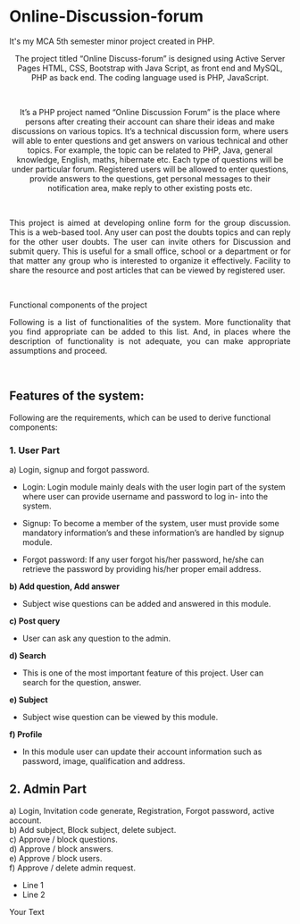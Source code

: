 # Online-Discussion-forum
It's my MCA 5th semester minor project created in PHP.<br />

<p style="text-align: center"> The project titled “Online Discuss-forum” is designed using Active Server Pages HTML, CSS, Bootstrap with Java Script, as front end and MySQL, PHP as back end. The coding language used is PHP, JavaScript.</p> <br />

<p style='text-align: center;'> It’s a PHP project named “Online Discussion Forum” is the place where persons after creating their account can share their ideas and make discussions on various topics. It’s a technical discussion form, where users will able to enter questions and get answers on various technical and other topics. For example, the topic can be related to PHP, Java, general knowledge, English, maths, hibernate etc. Each type of questions will be under particular forum. Registered users will be allowed to enter questions, provide answers to the questions, get personal messages to their notification area, make reply to other existing posts etc.</p> <br />

<p style='text-align: justify;'> This project is aimed at developing online form for the group discussion. This is a web-based tool. Any user can post the doubts topics and can reply for the other user doubts. The user can invite others for Discussion and submit query. This is useful for a small office, school or a department or for that matter any group who is interested to organize it effectively. Facility to share the resource and post articles that can be viewed by registered user.</p> <br />

Functional components of the project <br />
<p style='text-align: justify;'> Following is a list of functionalities of the system. More functionality that you find appropriate can be added to this list. And, in places where the description of functionality is not adequate, you can make appropriate assumptions and proceed.</p> <br />

## Features of the system:
Following are the requirements, which can be used to derive functional components: 

### 1. User Part
a) Login, signup and forgot password.

- Login: Login module mainly deals with the user login part of the system where user can provide username and password to log in- into the system.

- Signup: To become a member of the system, user must provide some mandatory information’s and these information’s are handled by signup module.

- Forgot password: If any user forgot his/her password, he/she can retrieve the
password by providing his/her proper email address.

**b) Add question, Add answer**
- Subject wise questions can be added and answered in this module. 

**c) Post query**
- User can ask any question to the admin.

**d) Search**
- This is one of the most important feature of this project. User can search for the question, answer. 

**e) Subject**
- Subject wise question can be viewed by this module.

**f) Profile**
- In this module user can update their account information such as password, image, qualification and address. 



## 2. Admin Part
a) Login, Invitation code generate, Registration, Forgot password, active account.<br />
b) Add subject, Block subject, delete subject.<br />
c) Approve / block questions.<br />
d) Approve / block answers.<br />
e) Approve / block users.<br />
f) Approve / delete admin request.<br />

<ul>
<li>Line 1</li>
<li>Line 2</li>
</ul>
<p style='text-align: justify;'> Your Text </p>

